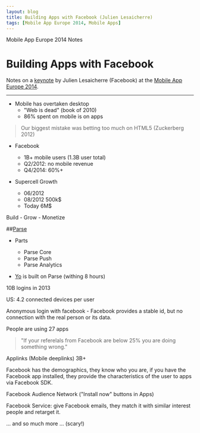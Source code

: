 ```yaml
---
layout: blog
title: Building Apps with Facebook (Julien Lesaicherre)
tags: [Mobile App Europe 2014, Mobile Apps]
---
```


Mobile App Europe 2014 Notes

Building Apps with Facebook
===
Notes on a [keynote](http://mobileappeurope.com/talks/building-apps-facebook/ "Building Apps with Facebook")
by Julien Lesaicherre (Facebook)
at the [Mobile App Europe 2014](http://mobileappeurope.com/).

---

* Mobile has overtaken desktop
	* "Web is dead" (book of 2010)
	* 86% spent on mobile is on apps

> Our biggest mistake was betting too much on HTML5 (Zuckerberg 2012)

* Facebook
	* 1B+ mobile users (1.3B user total)
	* Q2/2012: no mobile revenue
	* Q4/2014: 60%+

* Supercell Growth
	* 06/2012
	* 08/2012 500k$
	* Today 6M$

Build - Grow - Monetize

##[Parse](https://parse.com/)
* Parts
	* Parse Core
	* Parse Push
	* Parse Analytics

* [Yo](http://www.justyo.co/) is built on Parse (withing 8 hours)

10B logins in 2013

US: 4.2 connected devices per user

Anonymous login with facebook - Facebook provides a stable id, but no connection with the real person or its data.

People are using 27 apps 

> "If your referelals from Facebook are below 25% you are doing something wrong."

Applinks (Mobile deeplinks) 3B+

Facebook has the demographics, they know who you are, if you have the Facebook app installed, they provide the characteristics of the user to apps via Facebook SDK.

Facebook Audience Network ("Install now" buttons in Apps)

Facebook Service: give Facebook emails, they match it with similar interest people and retarget it.

... and so much more ... (scary!)